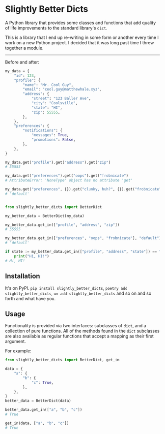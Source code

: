 # Slightly Better Dicts

A Python library that provides some classes and functions that add quality of life improvements to the standard library's `dict`.

This is a library that I end up re-writing in some form or another every time I work on a new Python project. I decided that it was long past time I threw together a module.

---

Before and after:

```python
my_data = {
    "id": 123,
    "profile": {
        "name": "Mr. Cool Guy",
        "email": "cool.guy@matthewhale.xyz",
        "address": {
            "street": "123 Baller Ave",
            "city": "Coolsville",
            "state": "HI",
            "zip": 55555,
        },
    },
    "preferences": {
        "notifications": {
            "messages": True,
            "promotions": False,
        },
    },
}

my_data.get("profile").get("address").get("zip")
# 55555

my_data.get("preferences").get("oops").get("frobnicate")
# AttributeError: 'NoneType' object has no attribute 'get'

my_data.get("preferences", {}).get("clunky, huh?", {}).get("frobnicate", "default")
# 'default'


from slightly_better_dicts import BetterDict

my_better_data = BetterDict(my_data)

my_better_data.get_in(["profile", "address", "zip"])
# 55555

my_better_data.get_in(["preferences", "oops", "frobnicate"], "default")
# 'default'

if state := my_better_data.get_in(["profile", "address", "state"]) == "HI":
    print("Hi, HI!")
# Hi, HI!
```

## Installation

It's on PyPI. `pip install slightly_better_dicts`, `poetry add slightly_better_dicts`, `uv add slightly_better_dicts` and so on and so forth and what have you.

## Usage

Functionality is provided via two interfaces: subclasses of `dict`, and a collection of pure functions. All of the methods found in the `dict` subclasses are also available as regular functions that accept a mapping as their first argument.

For example:

```python
from slightly_better_dicts import BetterDict, get_in

data = {
    "a": {
        "b": {
            "c": True,
        },
    },
}
better_data = BetterDict(data)

better_data.get_in(["a", "b", "c"])
# True

get_in(data, ["a", "b", "c"])
# True
```
